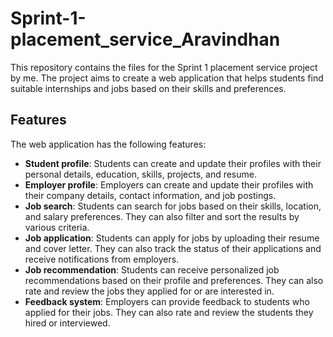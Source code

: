 # Sprint-1-placement_service_Aravindhan

This repository contains the files for the Sprint 1 placement service project by me. The project aims to create a web application that helps students find suitable internships and jobs based on their skills and preferences.

## Features

The web application has the following features:

- **Student profile**: Students can create and update their profiles with their personal details, education, skills, projects, and resume.
- **Employer profile**: Employers can create and update their profiles with their company details, contact information, and job postings.
- **Job search**: Students can search for jobs based on their skills, location, and salary preferences. They can also filter and sort the results by various criteria.
- **Job application**: Students can apply for jobs by uploading their resume and cover letter. They can also track the status of their applications and receive notifications from employers.
- **Job recommendation**: Students can receive personalized job recommendations based on their profile and preferences. They can also rate and review the jobs they applied for or are interested in.
- **Feedback system**: Employers can provide feedback to students who applied for their jobs. They can also rate and review the students they hired or interviewed.
